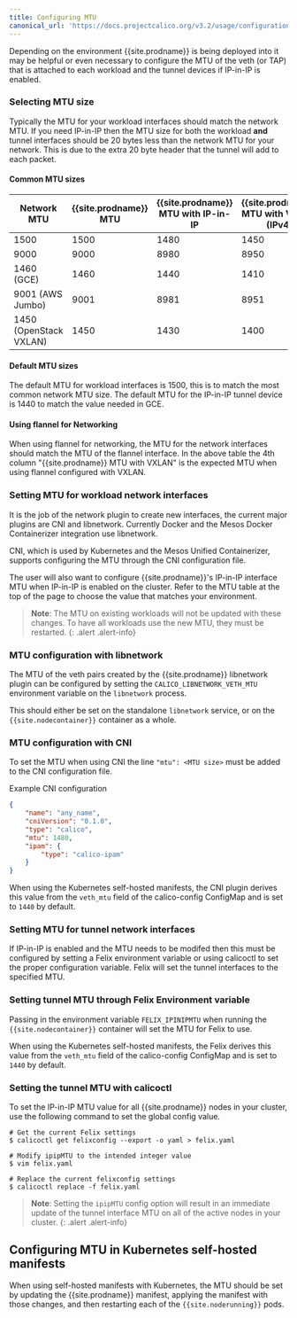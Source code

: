 ```yaml
---
title: Configuring MTU
canonical_url: 'https://docs.projectcalico.org/v3.2/usage/configuration/mtu'
---
```


Depending on the environment {{site.prodname}} is being deployed into it may be
helpful or even necessary to configure the MTU of the veth (or TAP) that is
attached to each workload and the tunnel devices if IP-in-IP is enabled.

### Selecting MTU size

Typically the MTU for your workload interfaces should match the network MTU.
If you need IP-in-IP then the MTU size for both the workload **and** tunnel
interfaces should be 20 bytes less than the network MTU for your network.
This is due to the extra 20 byte header that the tunnel will add to each
packet.

#### Common MTU sizes

| Network MTU | {{site.prodname}} MTU | {{site.prodname}} MTU with IP-in-IP | {{site.prodname}} MTU with VXLAN (IPv4) |
|-------------|------------|--------------------------|------------------------------|
| 1500 | 1500 | 1480 | 1450 |
| 9000 | 9000 | 8980 | 8950 |
| 1460 (GCE) | 1460 | 1440 | 1410 |
| 9001 (AWS Jumbo) | 9001 | 8981 | 8951 |
| 1450 (OpenStack VXLAN) | 1450 | 1430 | 1400 |

#### Default MTU sizes

The default MTU for workload interfaces is 1500, this is to match the most
common network MTU size. The default MTU for the IP-in-IP tunnel device
is 1440 to match the value needed in GCE.

#### Using flannel for Networking

When using flannel for networking, the MTU for the network interfaces
should match the MTU of the flannel interface.  In the above table the 4th
column "{{site.prodname}} MTU with VXLAN" is the expected MTU when using flannel
configured with VXLAN.

### Setting MTU for workload network interfaces

It is the job of the network plugin to create new interfaces, the current
major plugins are CNI and libnetwork. Currently Docker and the Mesos Docker
Containerizer integration use libnetwork.

CNI, which is used by Kubernetes and the Mesos Unified Containerizer, supports
configuring the MTU through the CNI configuration file.

The user will also want to configure {{site.prodname}}'s IP-in-IP interface MTU when
IP-in-IP is enabled on the cluster. Refer to the MTU table at the top of the page
to choose the value that matches your environment.

> **Note**: The MTU on existing workloads will not be updated with these
changes.  To have all workloads use the new MTU, they must be restarted.
{: .alert .alert-info}

### MTU configuration with libnetwork

The MTU of the veth pairs created by the {{site.prodname}} libnetwork plugin can be configured
by setting the `CALICO_LIBNETWORK_VETH_MTU` environment variable on the `libnetwork`
process.

This should either be set on the standalone `libnetwork` service, or on the
`{{site.nodecontainer}}` container as a whole.

### MTU configuration with CNI

To set the MTU when using CNI the line `"mtu": <MTU size>` must be added to
the CNI configuration file.

Example CNI configuration

```json
{
    "name": "any_name",
    "cniVersion": "0.1.0",
    "type": "calico",
    "mtu": 1480,
    "ipam": {
        "type": "calico-ipam"
    }
}
```

When using the Kubernetes self-hosted manifests, the CNI plugin derives this value from the `veth_mtu`
field of the calico-config ConfigMap and is set to `1440` by default.

### Setting MTU for tunnel network interfaces

If IP-in-IP is enabled and the MTU needs to be modifed then this must be
configured by setting a Felix environment variable or using calicoctl to set
the proper configuration variable.  Felix will set the tunnel interfaces to
the specified MTU.

### Setting tunnel MTU through Felix Environment variable

Passing in the environment variable `FELIX_IPINIPMTU` when running the
`{{site.nodecontainer}}` container will set the MTU for Felix to use.

When using the Kubernetes self-hosted manifests, the Felix derives this value from the `veth_mtu`
field of the calico-config ConfigMap and is set to `1440` by default.

### Setting the tunnel MTU with calicoctl

To set the IP-in-IP MTU value for all {{site.prodname}} nodes in your cluster, use the
following command to set the global config value.

```
# Get the current Felix settings
$ calicoctl get felixconfig --export -o yaml > felix.yaml

# Modify ipipMTU to the intended integer value
$ vim felix.yaml

# Replace the current felixconfig settings
$ calicoctl replace -f felix.yaml
```

> **Note**: Setting the `ipipMTU` config option will result in an immediate
> update of the tunnel interface MTU on all of the active nodes in your cluster.
{: .alert .alert-info}


## Configuring MTU in Kubernetes self-hosted manifests

When using self-hosted manifests with Kubernetes, the MTU should be set by
updating the {{site.prodname}} manifest, applying the manifest with those changes, and
then restarting each of the `{{site.noderunning}}` pods.
